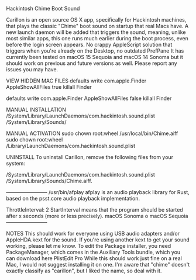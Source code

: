 Hackintosh Chime Boot Sound

Carillon is an open source OS X app, specifically for Hackintosh machines, that plays the classic "Chime" boot sound on startup that real Macs have.
A new launch daemon will be added that triggers the sound, meaning, unlike most similar apps, this one runs much earlier during the boot process, even before the login screen appears. No crappy AppleScript solution that triggers when you're already on the Desktop, no outdated PrefPane
It has currently been tested on macOS 15 Sequoia and macOS 14 Sonoma but it should work on previous and future versions as well. Please report any issues you may have.

VIEW HIDDEN MAC FILES
defaults write com.apple.Finder AppleShowAllFiles true
killall Finder

defaults write com.apple.Finder AppleShowAllFiles false
killall Finder


MANUAL INSTALLATION
/System/Library/LaunchDaemons/com.hackintosh.sound.plist
/System/Library/Sounds/


MANUAL ACTIVATION
sudo chown root:wheel /usr/local/bin/Chime.aiff
sudo chown root:wheel /Library/LaunchDaemons/com.hackintosh.sound.plist


UNINSTALL
To uninstall Carillon, remove the following files from your system:

/System/Library/LaunchDaemons/com.hackintosh.sound.plist
/System/Library/Sounds/Chime.aiff.

————————
/usr/bin/afplay
afplay is an audio playback library for Rust, based on the psst.core audio playback implementation.

ThrottleInterval: 2
StartInterval means that the program should be started after x seconds (more or less precisely). macOS Sonoma o macOS Sequoia
————————


NOTES
This should work for everyone using USB audio adapters and/or AppleHDA.kext for the sound. If you're using another kext to get your sound working, please let me know.
To edit the Package installer, you need PackageManager, which comes in the Auxiliary Tools bundle, which you can download here PlistEdit Pro
While this should work just fine on a real Mac, I would not suggest installing it on one.
I'm aware that "chime" doesn't exactly classify as "carillon", but I liked the name, so deal with it. 

